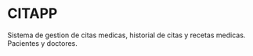 # CITAPP
Sistema de gestion de citas medicas, historial de citas y recetas medicas. Pacientes y doctores.

